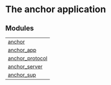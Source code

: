 

# The anchor application #


## Modules ##


<table width="100%" border="0" summary="list of modules">
<tr><td><a href="anchor.md" class="module">anchor</a></td></tr>
<tr><td><a href="anchor_app.md" class="module">anchor_app</a></td></tr>
<tr><td><a href="anchor_protocol.md" class="module">anchor_protocol</a></td></tr>
<tr><td><a href="anchor_server.md" class="module">anchor_server</a></td></tr>
<tr><td><a href="anchor_sup.md" class="module">anchor_sup</a></td></tr></table>


